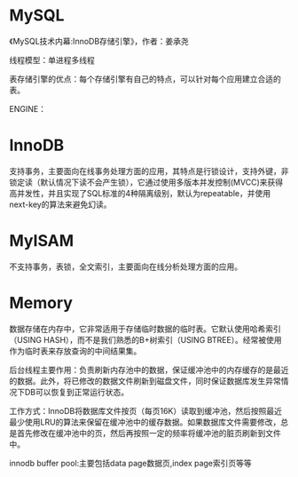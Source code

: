 # MySQL

《MySQL技术内幕:InnoDB存储引擎》，作者：姜承尧

线程模型：单进程多线程

表存储引擎的优点：每个存储引擎有自己的特点，可以针对每个应用建立合适的表。

ENGINE：
# InnoDB
支持事务，主要面向在线事务处理方面的应用，其特点是行锁设计，支持外键，非锁定读（默认情况下读不会产生锁），它通过使用多版本并发控制(MVCC)来获得高并发性，并且实现了SQL标准的4种隔离级别，默认为repeatable，并使用next-key的算法来避免幻读。
# MyISAM
不支持事务，表锁，全文索引，主要面向在线分析处理方面的应用。
# Memory
数据存储在内存中，它非常适用于存储临时数据的临时表。它默认使用哈希索引（USING HASH），而不是我们熟悉的B+树索引（USING BTREE）。经常被使用作为临时表来存放查询的中间结果集。

后台线程主要作用：负责刷新内存池中的数据，保证缓冲池中的内存缓存的是最近的数据。此外，将已修改的数据文件刷新到磁盘文件，同时保证数据库发生异常情况下DB可以恢复到正常运行状态。

工作方式：InnoDB将数据库文件按页（每页16K）读取到缓冲池，然后按照最近最少使用LRU的算法来保留在缓冲池中的缓存数据。如果数据库文件需要修改，总是首先修改在缓冲池中的页，然后再按照一定的频率将缓冲池的脏页刷新到文件中。

innodb buffer pool:主要包括data page数据页,index page索引页等等























